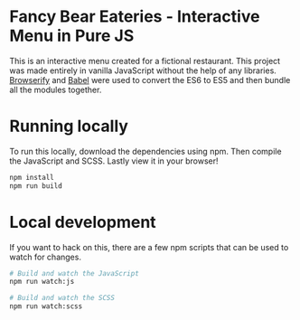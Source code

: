 # Fancy Bear Eateries - Interactive Menu in Pure JS

This is an interactive menu created for a fictional restaurant.  This project was made entirely in vanilla JavaScript without the help of any libraries.  [Browserify](https://github.com/substack/node-browserify#usage) and [Babel](https://github.com/babel/babel) were used to convert the ES6 to ES5 and then bundle all the modules together.

# Running locally

To run this locally, download the dependencies using npm.  Then compile the JavaScript and SCSS.  Lastly view it in your browser!

```bash
npm install
npm run build
```
# Local development

If you want to hack on this, there are a few npm scripts that can be used to watch for changes.

```bash
# Build and watch the JavaScript
npm run watch:js

# Build and watch the SCSS
npm run watch:scss
```
